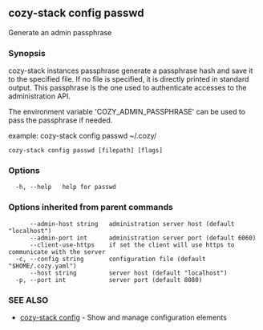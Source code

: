 ## cozy-stack config passwd

Generate an admin passphrase

### Synopsis


cozy-stack instances passphrase generate a passphrase hash and save it to the
specified file. If no file is specified, it is directly printed in standard output.
This passphrase is the one used to authenticate accesses to the administration API.

The environment variable 'COZY_ADMIN_PASSPHRASE' can be used to pass the passphrase
if needed.

example: cozy-stack config passwd ~/.cozy/


```
cozy-stack config passwd [filepath] [flags]
```

### Options

```
  -h, --help   help for passwd
```

### Options inherited from parent commands

```
      --admin-host string   administration server host (default "localhost")
      --admin-port int      administration server port (default 6060)
      --client-use-https    if set the client will use https to communicate with the server
  -c, --config string       configuration file (default "$HOME/.cozy.yaml")
      --host string         server host (default "localhost")
  -p, --port int            server port (default 8080)
```

### SEE ALSO

* [cozy-stack config](cozy-stack_config.md)	 - Show and manage configuration elements

